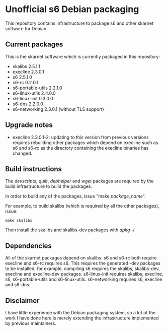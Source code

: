 # Unofficial s6 Debian packaging

This repository contains infrastructure to package s6 and other skarnet 
software for Debian.

## Current packages

This is the skarnet software which is currently packaged in this 
repository:

* skalibs 2.5.1.1
* execline 2.3.0.1
* s6 2.5.1.0
* s6-rc 0.2.0.1
* s6-portable-utils 2.2.1.0
* s6-linux-utils 2.4.0.0
* s6-linux-init 0.3.0.0
* s6-dns 2.2.0.0
* s6-networking 2.3.0.1 (without TLS support)

## Upgrade notes

* execline 2.3.0.1-2: updating to this version from previous versions requires
  rebuilding other packages which depend on execline such as s6 and s6-rc as
  the directory containing the execline binaries has changed.

## Build instructions

The _devscripts_, _quilt_, _debhelper_ and _wget_ packages are required by the
build infrastructure to build the packages.

In order to build any of the packages, issue "make _package\_name_".

For example, to build skalibs (which is required by all the other packages),
issue:

```shell
make skalibs
```

Then install the skalibs and skalibs-dev packages with _dpkg -i_

## Dependencies

All of the skarnet packages depend on skalibs. s6 and s6-rc both require
execline and s6-rc requires s6. This requires the generated -dev packages to 
be installed; for example, compiling s6 requires the skalibs, skalibs-dev,
execline and execline-dev packages. s6-linux-init requires skalibs, execline,
s6, s6-portable-utils and s6-linux-utils. s6-networking requires s6, execline
and s6-dns.

## Disclaimer

I have little experience with the Debian packaging system, so a lot of the work
I have done here is merely extending the infrastructure implemented by 
previous maintainers.
